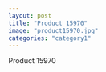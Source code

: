 ```yaml
---
layout: post
title: "Product 15970"
image: "product15970.jpg"
categories: "category1"
---
```

Product 15970
